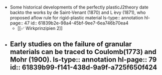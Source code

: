 - Some historical developments of the perfectly plasticJ2theory date backto the works by de Saint-Venant (1870) and L ́evy (1871), who proposed aflow rule for rigid-plastic material
  ls-type:: annotation
  hl-page:: 47
  id:: 61839b2e-98a4-45bf-9ee7-6ea746b70ea4
	- [[✅ Wirkprinzipien 2]]
- Early studies on the failure of granular materials can be traced to Coulomb(1773) and Mohr (1900).
  ls-type:: annotation
  hl-page:: 79
  id:: 61839b99-f141-438d-9a9f-a725f650f424
	-